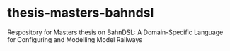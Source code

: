 # thesis-masters-bahndsl

Respository for Masters thesis on BahnDSL: A Domain-Specific Language for Configuring and Modelling Model Railways